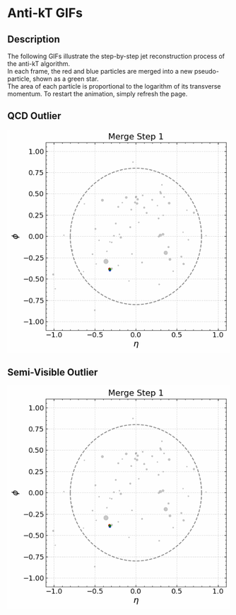 # Anti-kT GIFs

## Description

The following GIFs illustrate the step-by-step jet reconstruction process of the anti-kT algorithm.  
In each frame, the red and blue particles are merged into a new pseudo-particle, shown as a green star.  
The area of each particle is proportional to the logarithm of its transverse momentum.
To restart the animation, simply refresh the page.

## QCD Outlier

![Anti-kT merge GIF for QCD outlier](anti-kt1.gif)

## Semi-Visible Outlier

![Anti-kT merge GIF for semi-visible outlier](anti-kt2.gif)
